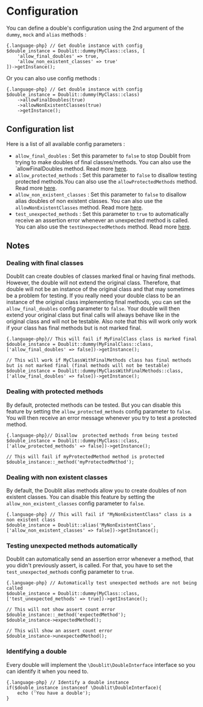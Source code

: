 # Configuration
You can define a double's configuration using the 2nd argument of the `dummy`, `mock` and `alias` methods :

    {.language-php} // Get double instance with config
    $double_instance = Doublit::dummy(MyClass::class, [
        'allow_final_doubles' => true,
        'allow_non_existent_classes' => true'
    ])->getInstance();

Or you can also use config methods :   

    {.language-php} // Get double instance with config
    $double_instance = Doublit::dummy(MyClass::class)
        ->allowFinalDoubles(true)
        ->allowNonExistentClasses(true)
        ->getInstance();
    
## Configuration list
Here is a list of all available config parameters :

- `allow_final_doubles` : Set this parameter to `false` to stop Doublit from trying to make doubles of final classes/methods. You can also use the `allowFinalDoubles method. Read more [here](#dealing-with-final-classes).
- `allow_protected_methods` : Set this parameter to `false` to disallow testing protected methods.You can also use the `allowProtectedMethods` method. Read more [here](#dealing-with-protected-methods).
- `allow_non_existent_classes` : Set this parameter to `false` to disallow alias doubles of non existent classes. You can also use the `allowNonExistentClasses` method. Read more [here](#dealing-with-non-existent-methods).
- `test_unexpected_methods` : Set this parameter to `true` to automatically receive an assertion error whenever an unexpected method is called. You can also use the `testUnexpectedMethods` method. Read more [here](#testing-unexpected-methods-automatically).

## Notes

### Dealing with final classes
Doublit can create doubles of classes marked final or having final methods. However, the double will not extend the original class. Therefore, that double will not be an instance of the original class and that may sometimes be a problem for testing.
If you really need your double class to be an instance of the original class implementing final methods, you can set the `allow_final_doubles` config parameter to `false`. Your double will then extend your original class but final calls will always behave like in the original class and will not be testable. Also note that this will work only work if your class has final methods but is not marked final.

    {.language-php}// This will fail if MyFinalClass class is marked final
    $double_instance = Doublit::dummy(MyFinalClass::class, ['allow_final_doubles' => false])->getInstance();
    
    // This will work if MyClassWithFinalMethods class has final methods but is not marked final (final methods will not be testable)
    $double_instance = Doublit::dummy(MyClassWithFinalMethods::class, ['allow_final_doubles' => false])->getInstance();
  
### Dealing with protected methods
By default, protected methods can be tested. But you can disable this feature by setting the `allow_protected_methods` config parameter to `false`. You will then receive an error message whenever you try to test a protected method.
    
    {.language-php}// Disallow  protected methods from being tested
    $double_instance = Doublit::dummy(MyClass::class, ['allow_protected_methods' => false])->getInstance();
    
    // This will fail if myProtectedMethod method is protected
    $double_instance::_method('myProtectedMethod');
    
### Dealing with non existent classes
By default, the Doublit alias methods allow you to create doubles of non existent classes. You can disable this feature by setting the `allow_non_existent_classes` config parameter to `false`.
    
    {.language-php} // This will fail if "MyNonExistentClass" class is a non existent class
    $double_instance = Doublit::alias('MyNonExistentClass', ['allow_non_existent_classes' => false])->getInstance();
    
### Testing unexpected methods automatically
Doublit can automatically send an assertion error whenever a method, that you didn't previously assert, is called. For that, you have to set the `test_unexpected_methods` config parameter to `true`.
            
    {.language-php} // Automatically test unexpected methods are not being called
    $double_instance = Doublit::dummy(MyClass::class, ['test_unexpected_methods' => true])->getInstance();
    
    // This will not show assert count error
    $double_instance::_method('expectedMethod');
    $double_instance->expectedMethod();
    
    // This will show an assert count error
    $double_instance->unexpectedMethod();

       
### Identifying a double
Every double will implement the `\Doublit\DoubleInterface` interface so you can identify it when you need to.
    
    {.language-php} // Identify a double instance
    if($double_instance instanceof \Doublit\DoubleInterface){
        echo ('You have a double');
    }